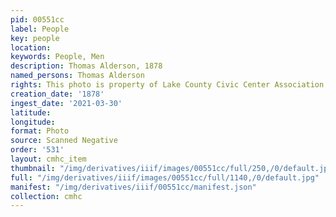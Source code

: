 ```yaml
---
pid: 00551cc
label: People
key: people
location: 
keywords: People, Men
description: Thomas Alderson, 1878
named_persons: Thomas Alderson
rights: This photo is property of Lake County Civic Center Association.
creation_date: '1878'
ingest_date: '2021-03-30'
latitude: 
longitude: 
format: Photo
source: Scanned Negative
order: '531'
layout: cmhc_item
thumbnail: "/img/derivatives/iiif/images/00551cc/full/250,/0/default.jpg"
full: "/img/derivatives/iiif/images/00551cc/full/1140,/0/default.jpg"
manifest: "/img/derivatives/iiif/00551cc/manifest.json"
collection: cmhc
---
```

